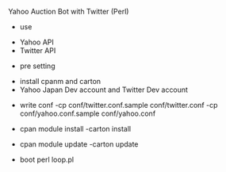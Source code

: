 Yahoo Auction Bot with Twitter (Perl)

* use
 - Yahoo API
 - Twitter API

* pre setting
 - install cpanm and carton
 - Yahoo Japan Dev account and Twitter Dev account 

* write conf
 -cp conf/twitter.conf.sample conf/twitter.conf
 -cp conf/yahoo.conf.sample conf/yahoo.conf

* cpan module install
 -carton install

* cpan module update
 -carton update

* boot
perl loop.pl
